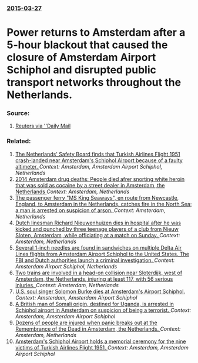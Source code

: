 ### [2015-03-27](/news/2015/03/27/index.md)

# Power returns to Amsterdam after a 5-hour blackout that caused the closure of Amsterdam Airport Schiphol and disrupted public transport networks throughout the Netherlands. 




### Source:

1. [Reuters via ''Daily Mail](http://www.dailymail.co.uk/wires/reuters/article-3014341/Amsterdam-surroundings-hit-power-grid-outage.html)

### Related:

1. [ The Netherlands' Safety Board finds that Turkish Airlines Flight 1951 crash-landed near Amsterdam's Schiphol Airport because of a faulty altimeter. ](/news/2009/03/4/the-netherlands-safety-board-finds-that-turkish-airlines-flight-1951-crash-landed-near-amsterdam-s-schiphol-airport-because-of-a-faulty-al.md) _Context: Amsterdam, Amsterdam Airport Schiphol, Netherlands_
2. [2014 Amsterdam drug deaths: People died afrer snorting white heroin that was sold as cocaine by a street dealer in Amsterdam, the Netherlands ](/news/2014/11/25/2014-amsterdam-drug-deaths-people-died-afrer-snorting-white-heroin-that-was-sold-as-cocaine-by-a-street-dealer-in-amsterdam-the-netherland.md) _Context: Amsterdam, Netherlands_
3. [The passenger ferry "MS King Seaways", en route from Newcastle, England, to Amsterdam in the Netherlands, catches fire in the North Sea; a man is arrested on suspicion of arson. ](/news/2013/12/29/the-passenger-ferry-ms-king-seaways-en-route-from-newcastle-england-to-amsterdam-in-the-netherlands-catches-fire-in-the-north-sea-a-m.md) _Context: Amsterdam, Netherlands_
4. [Dutch linesman Richard Nieuwenhuizen dies in hospital after he was kicked and punched by three teenage players of a club from Nieuw Sloten, Amsterdam, while officiating at a match on Sunday. ](/news/2012/12/3/dutch-linesman-richard-nieuwenhuizen-dies-in-hospital-after-he-was-kicked-and-punched-by-three-teenage-players-of-a-club-from-nieuw-sloten.md) _Context: Amsterdam, Netherlands_
5. [Several 1-inch needles are found in sandwiches on multiple Delta Air Lines flights from Amsterdam Airport Schiphol to the United States. The FBI and Dutch authorities launch a criminal investigation. ](/news/2012/07/17/several-1-inch-needles-are-found-in-sandwiches-on-multiple-delta-air-lines-flights-from-amsterdam-airport-schiphol-to-the-united-states-the.md) _Context: Amsterdam Airport Schiphol, Netherlands_
6. [Two trains are involved in a head-on collision near Sloterdijk, west of Amsterdam, the Netherlands, injuring at least 117, with 56 serious injuries. ](/news/2012/04/21/two-trains-are-involved-in-a-head-on-collision-near-sloterdijk-west-of-amsterdam-the-netherlands-injuring-at-least-117-with-56-serious-i.md) _Context: Amsterdam, Netherlands_
7. [U.S. soul singer Solomon Burke dies at Amsterdam's Airport Schiphol. ](/news/2010/10/10/u-s-soul-singer-solomon-burke-dies-at-amsterdam-s-airport-schiphol.md) _Context: Amsterdam, Amsterdam Airport Schiphol_
8. [A British man of Somali origin, destined for Uganda, is arrested in Schiphol airport in Amsterdam on suspicion of being a terrorist. ](/news/2010/09/19/a-british-man-of-somali-origin-destined-for-uganda-is-arrested-in-schiphol-airport-in-amsterdam-on-suspicion-of-being-a-terrorist.md) _Context: Amsterdam, Amsterdam Airport Schiphol_
9. [Dozens of people are injured when panic breaks out at the Remembrance of the Dead in Amsterdam, the Netherlands. ](/news/2010/05/4/dozens-of-people-are-injured-when-panic-breaks-out-at-the-remembrance-of-the-dead-in-amsterdam-the-netherlands.md) _Context: Amsterdam, Netherlands_
10. [ Amsterdam's Schiphol Airport holds a memorial ceremony for the nine victims of Turkish Airlines Flight 1951. ](/news/2009/03/7/amsterdam-s-schiphol-airport-holds-a-memorial-ceremony-for-the-nine-victims-of-turkish-airlines-flight-1951.md) _Context: Amsterdam, Amsterdam Airport Schiphol_
